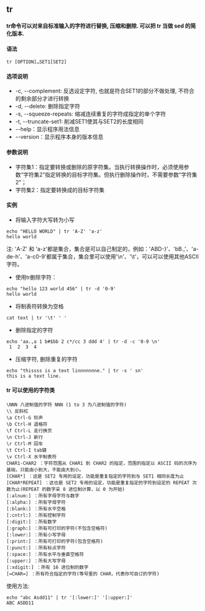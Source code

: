 ## tr

#### tr命令可以对来自标准输入的字符进行替换, 压缩和删除. 可以把 tr 当做 sed 的简化版本.

#### 语法
```
tr [OPTION]…SET1[SET2]  
```

#### 选项说明
* -c, --complement: 反选设定字符, 也就是符合SET1的部分不做处理, 不符合的剩余部分才进行转换
* -d, --delete: 删除指定字符
* -s, --squeeze-repeats: 缩减连续重复的字符成指定的单个字符
* -t, --truncate-set1: 削减SET1使其与SET2的长度相同
* --help：显示程序用法信息
* --version：显示程序本身的版本信息

#### 参数说明
* 字符集1：指定要转换或删除的原字符集。当执行转换操作时，必须使用参数“字符集2”指定转换的目标字符集。但执行删除操作时，不需要参数“字符集2”；
* 字符集2：指定要转换成的目标字符集

#### 实例
* 将输入字符大写转为小写
```
echo "HELLO WORLD" | tr 'A-Z' 'a-z'
hello world
```
注: 'A-Z' 和 'a-z'都是集合，集合是可以自己制定的，例如：'ABD-}'、'bB.,'、'a-de-h'、'a-c0-9'都属于集合，集合里可以使用'\n'、'\t'，可以可以使用其他ASCII字符。

* 使用tr删除字符：
```
echo "hello 123 world 456" | tr -d '0-9' 
hello world 
```

* 将制表符转换为空格
```
cat text | tr '\t' ' '
```

* 删除指定的字符
```
echo 'aa.,a 1 b#$bb 2 c*/cc 3 ddd 4' | tr -d -c '0-9 \n'
 1  2  3  4
```

* 压缩字符, 删除重复的字符
```
echo "thissss is a text linnnnnnne." | tr -s ' sn'
this is a text line.
```

#### tr 可以使用的字符类
```
\NNN 八进制值的字符 NNN (1 to 3 为八进制值的字符)
\\ 反斜杠
\a Ctrl-G 铃声
\b Ctrl-H 退格符
\f Ctrl-L 走行换页
\n Ctrl-J 新行
\r Ctrl-M 回车
\t Ctrl-I tab键
\v Ctrl-X 水平制表符
CHAR1-CHAR2 ：字符范围从 CHAR1 到 CHAR2 的指定，范围的指定以 ASCII 码的次序为基础，只能由小到大，不能由大到小。
[CHAR*] ：这是 SET2 专用的设定，功能是重复指定的字符到与 SET1 相同长度为止
[CHAR*REPEAT] ：这也是 SET2 专用的设定，功能是重复指定的字符到设定的 REPEAT 次数为止(REPEAT 的数字采 8 进位制计算，以 0 为开始)
[:alnum:] ：所有字母字符与数字
[:alpha:] ：所有字母字符
[:blank:] ：所有水平空格
[:cntrl:] ：所有控制字符
[:digit:] ：所有数字
[:graph:] ：所有可打印的字符(不包含空格符)
[:lower:] ：所有小写字母
[:print:] ：所有可打印的字符(包含空格符)
[:punct:] ：所有标点字符
[:space:] ：所有水平与垂直空格符
[:upper:] ：所有大写字母
[:xdigit:] ：所有 16 进位制的数字
[=CHAR=] ：所有符合指定的字符(等号里的 CHAR，代表你可自订的字符)
```

使用方法: 
```
echo "abc Asdd11" | tr '[:lower:]' '[:upper:]'
ABC ASDD11
```
